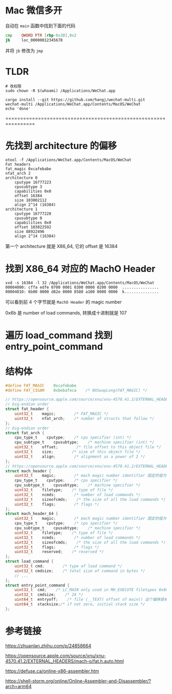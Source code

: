 # Mac 微信多开

自动在 `main` 函数中找到下面的代码

```asm
cmp    QWORD PTR [rbp-0x30],0x2
jb     loc_00000012345678
```

并将 `jb` 修改为 `jmp`


# TLDR
```console
# 改权限
sudo chown -R $(whoami) /Applications/WeChat.app

cargo install --git https://github.com/hangj/wechat-multi.git
wechat-multi /Applications/WeChat.app/Contents/MacOS/WeChat
echo 'done'
```

================================================================

# 先找到 architecture 的偏移

```console
otool -f /Applications/WeChat.app/Contents/MacOS/WeChat
Fat headers
fat_magic 0xcafebabe
nfat_arch 2
architecture 0
    cputype 16777223
    cpusubtype 3
    capabilities 0x0
    offset 16384
    size 103002112
    align 2^14 (16384)
architecture 1
    cputype 16777228
    cpusubtype 0
    capabilities 0x0
    offset 103022592
    size 88922496
    align 2^14 (16384)

```

第一个 architecture 就是 X86_64, 它的 offset 是 16384


# 找到 X86_64 对应的 MachO Header

```console
xxd -s 16384 -l 32 /Applications/WeChat.app/Contents/MacOS/WeChat
00004000: cffa edfe 0700 0001 0300 0000 0200 0000  ................
00004010: 6b00 0000 d82e 0000 8580 a100 0000 0000  k...............
```

可以看到前 4 个字节就是 `MachO Header` 的 magic number

0x6b 是 number of load commands, 转换成十进制就是 107

# 遍历 load_command 找到 entry_point_command


# 结构体

```c
#define FAT_MAGIC    0xcafebabe
#define FAT_CIGAM    0xbebafeca    /* NXSwapLong(FAT_MAGIC) */

// https://opensource.apple.com/source/xnu/xnu-4570.41.2/EXTERNAL_HEADERS/mach-o/fat.h.auto.html
// big-endian order
struct fat_header {
    uint32_t    magic;        /* FAT_MAGIC */
    uint32_t    nfat_arch;    /* number of structs that follow */
};
// big-endian order
struct fat_arch {
    cpu_type_t    cputype;    /* cpu specifier (int) */
    cpu_subtype_t    cpusubtype;    /* machine specifier (int) */
    uint32_t    offset;        /* file offset to this object file */
    uint32_t    size;        /* size of this object file */
    uint32_t    align;        /* alignment as a power of 2 */
};
// https://opensource.apple.com/source/xnu/xnu-4570.41.2/EXTERNAL_HEADERS/mach-o/loader.h.auto.html
struct mach_header {
    uint32_t    magic;        /* mach magic number identifier 固定的值为 0xfeedface */
    cpu_type_t    cputype;    /* cpu specifier */
    cpu_subtype_t    cpusubtype;    /* machine specifier */
    uint32_t    filetype;    /* type of file */
    uint32_t    ncmds;        /* number of load commands */
    uint32_t    sizeofcmds;    /* the size of all the load commands */
    uint32_t    flags;        /* flags */
};
struct mach_header_64 {
    uint32_t    magic;        /* mach magic number identifier 固定的值为 0xfeedfacf */
    cpu_type_t    cputype;    /* cpu specifier */
    cpu_subtype_t    cpusubtype;    /* machine specifier */
    uint32_t    filetype;    /* type of file */
    uint32_t    ncmds;        /* number of load commands */
    uint32_t    sizeofcmds;    /* the size of all the load commands */
    uint32_t    flags;        /* flags */
    uint32_t    reserved;    /* reserved */
};
struct load_command {
    uint32_t cmd;        /* type of load command */
    uint32_t cmdsize;    /* total size of command in bytes */
    // ...
};
struct entry_point_command {
    uint32_t  cmd;    /* LC_MAIN only used in MH_EXECUTE filetypes 0x80000028 */
    uint32_t  cmdsize;    /* 24 */
    uint64_t  entryoff;    /* file (__TEXT) offset of main() 这个偏移是相对于代码段起始地址的*/
    uint64_t  stacksize;/* if not zero, initial stack size */
};
```


# 参考链接

https://zhuanlan.zhihu.com/p/24858664  

https://opensource.apple.com/source/xnu/xnu-4570.41.2/EXTERNAL_HEADERS/mach-o/fat.h.auto.html

https://defuse.ca/online-x86-assembler.htm

https://shell-storm.org/online/Online-Assembler-and-Disassembler/?arch=arm64
